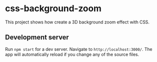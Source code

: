 # css-background-zoom

This project shows how create a 3D background zoom effect with CSS.

## Development server

Run `npm start` for a dev server. Navigate to `http://localhost:3000/`. The app will automatically reload if you change any of the source files.
